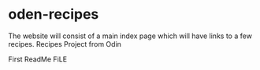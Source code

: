 # oden-recipes
The website will consist of a main index page which will have links to a few recipes. 
Recipes Project from Odin

First ReadMe FiLE
